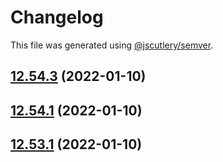 # Changelog

This file was generated using [@jscutlery/semver](https://github.com/jscutlery/semver).

## [12.54.3](https://github.com/Angular-RU/angular-ru-sdk/compare/@angular-ru/typescript_12.54.2...@angular-ru/typescript_12.54.3) (2022-01-10)



## [12.54.1](https://github.com/Angular-RU/angular-ru-sdk/compare/@angular-ru/typescript_12.54.0...@angular-ru/typescript_12.54.1) (2022-01-10)



## [12.53.1](https://github.com/Angular-RU/angular-ru-sdk/compare/@angular-ru/typescript_12.53.0...@angular-ru/typescript_12.53.1) (2022-01-10)
